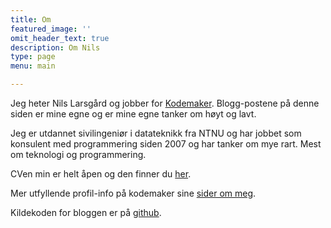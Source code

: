 ```yaml
---
title: Om
featured_image: ''
omit_header_text: true
description: Om Nils
type: page
menu: main

---
```



Jeg heter Nils Larsgård og jobber for [Kodemaker](https://kodemaker.no). Blogg-postene på denne siden er
mine egne og er mine egne tanker om høyt og lavt.

Jeg er utdannet sivilingeniør i datateknikk fra NTNU og har jobbet som konsulent med programmering siden 2007 og
har tanker om mye rart. Mest om teknologi og programmering.

CVen min er helt åpen og den finner du [her](https://www.kodemaker.no/cv/nils/).

Mer utfyllende profil-info på kodemaker sine [sider om meg](https://www.kodemaker.no/nils/).

Kildekoden for bloggen er på [github](https://github.com/nilsmagnus/blogging).
